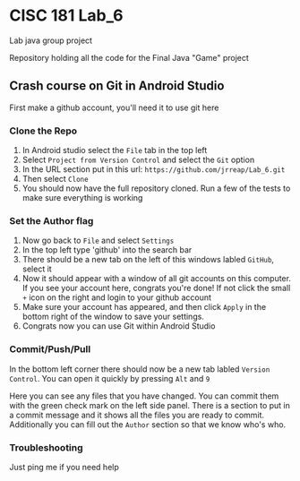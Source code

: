 # CISC 181 Lab_6
Lab java group project

Repository holding all the code for the Final Java "Game" project

## Crash course on Git in Android Studio

First make a github account, you'll need it to use git here

### Clone the Repo

1) In Android studio select the `File` tab in the top left
2) Select `Project from Version Control` and select the `Git` option
3) In the URL section put in this url: `https://github.com/jrreap/Lab_6.git`
4) Then select `Clone`
5) You should now have the full repository cloned. Run a few of the tests to make sure everything is working

### Set the Author flag

1) Now go back to `File` and select `Settings`
2) In the top left type 'github' into the search bar
3) There should be a new tab on the left of this windows labled `GitHub`, select it
4) Now it should appear with a window of all git accounts on this computer. If you see your account here, congrats you're done! If not click the small `+` icon on the right and login to your github account
5) Make sure your account has appeared, and then click `Apply` in the bottom right of the window to save your settings. 
6) Congrats now you can use Git within Android Studio

### Commit/Push/Pull

In the bottom left corner there should now be a new tab labled `Version Control`. You can open it quickly by pressing `Alt` and `9`

Here you can see any files that you have changed. You can commit them with the green check mark on the left side panel.
There is a section to put in a commit message and it shows all the files you are ready to commit. Additionally you can fill out the `Author` section so that we know who's who.

### Troubleshooting

Just ping me if you need help

